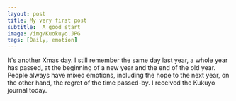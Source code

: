 ```yaml
---
layout: post
title: My very first post
subtitle:  A good start
image: /img/Kuokuyo.JPG
tags: [Daily, emotion]
---
```


It's another Xmas day. I still remember the same day last year, a whole year has passed, at the beginning of a new year and the end of the old year. People always have mixed emotions, including the hope to the next year, on the other hand, the regret of the time passed-by.
I received the Kukuyo journal today.
